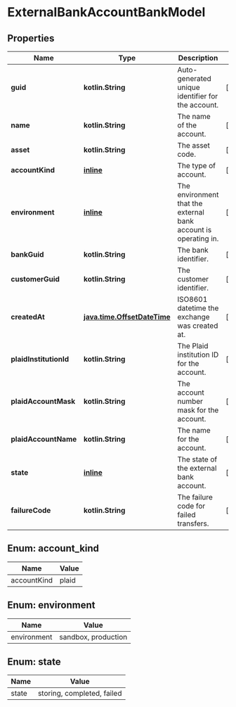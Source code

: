 
# ExternalBankAccountBankModel

## Properties
Name | Type | Description | Notes
------------ | ------------- | ------------- | -------------
**guid** | **kotlin.String** | Auto-generated unique identifier for the account. |  [optional]
**name** | **kotlin.String** | The name of the account. |  [optional]
**asset** | **kotlin.String** | The asset code. |  [optional]
**accountKind** | [**inline**](#AccountKind) | The type of account. |  [optional]
**environment** | [**inline**](#Environment) | The environment that the external bank account is operating in. |  [optional]
**bankGuid** | **kotlin.String** | The bank identifier. |  [optional]
**customerGuid** | **kotlin.String** | The customer identifier. |  [optional]
**createdAt** | [**java.time.OffsetDateTime**](java.time.OffsetDateTime.md) | ISO8601 datetime the exchange was created at. |  [optional]
**plaidInstitutionId** | **kotlin.String** | The Plaid institution ID for the account. |  [optional]
**plaidAccountMask** | **kotlin.String** | The account number mask for the account. |  [optional]
**plaidAccountName** | **kotlin.String** | The name for the account. |  [optional]
**state** | [**inline**](#State) | The state of the external bank account. |  [optional]
**failureCode** | **kotlin.String** | The failure code for failed transfers. |  [optional]


<a name="AccountKind"></a>
## Enum: account_kind
Name | Value
---- | -----
accountKind | plaid


<a name="Environment"></a>
## Enum: environment
Name | Value
---- | -----
environment | sandbox, production


<a name="State"></a>
## Enum: state
Name | Value
---- | -----
state | storing, completed, failed



